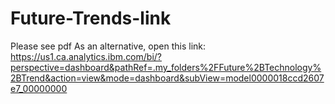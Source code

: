# Future-Trends-link
Please see pdf
As an alternative, open this link: https://us1.ca.analytics.ibm.com/bi/?perspective=dashboard&pathRef=.my_folders%2FFuture%2BTechnology%2BTrend&action=view&mode=dashboard&subView=model0000018ccd2607e7_00000000
